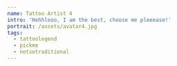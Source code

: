 ```yaml
---
name: Tattoo Artist 4
intro: 'Hehhlooo, I am the best, choose me pleeease!'
portrait: /assets/avatar4.jpg
tags:
  - tattoolegend
  - pickme
  - notsotraditional
---
```


